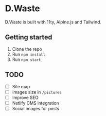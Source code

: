 # D.Waste

D.Waste is built with 11ty, Alpine.js and Tailwind.

## Getting started

1. Clone the repo
2. Run `npm install`
3. Run `npm start`

## TODO

- [ ] Site map
- [ ] Images size in `/pictures`
- [ ] Improve SEO
- [ ] Netlify CMS integration
- [ ] Social images for posts
